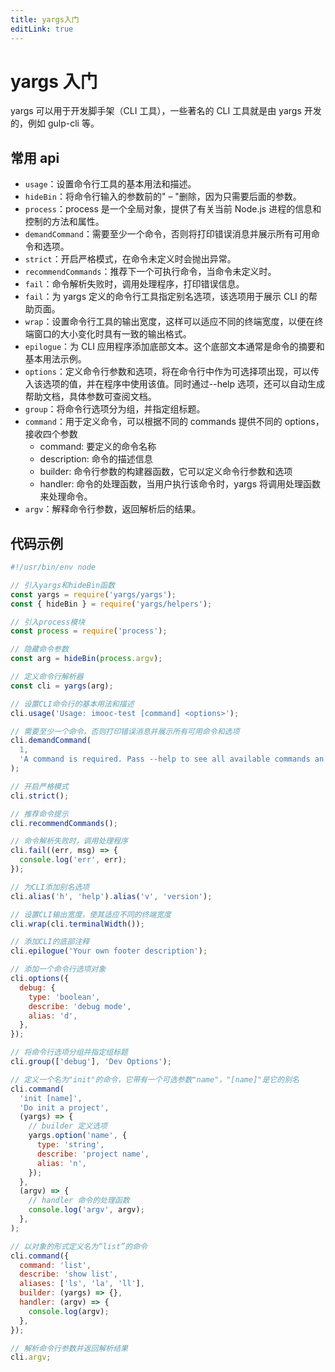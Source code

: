 ```yaml
---
title: yargs入门
editLink: true
---
```


# yargs 入门

yargs 可以用于开发脚手架（CLI 工具），一些著名的 CLI 工具就是由 yargs 开发的，例如 gulp-cli 等。

## 常用 api

- `usage`：设置命令行工具的基本用法和描述。
- `hideBin`：将命令行输入的参数前的" – "删除，因为只需要后面的参数。
- `process`：process 是一个全局对象，提供了有关当前 Node.js 进程的信息和控制的方法和属性。
- `demandCommand`：需要至少一个命令，否则将打印错误消息并展示所有可用命令和选项。
- `strict`：开启严格模式，在命令未定义时会抛出异常。
- `recommendCommands`：推荐下一个可执行命令，当命令未定义时。
- `fail`：命令解析失败时，调用处理程序，打印错误信息。
- `fail`：为 yargs 定义的命令行工具指定别名选项，该选项用于展示 CLI 的帮助页面。
- `wrap`：设置命令行工具的输出宽度，这样可以适应不同的终端宽度，以便在终端窗口的大小变化时具有一致的输出格式。
- `epilogue`：为 CLI 应用程序添加底部文本。这个底部文本通常是命令的摘要和基本用法示例。
- `options`：定义命令行参数和选项，将在命令行中作为可选择项出现，可以传入该选项的值，并在程序中使用该值。同时通过--help 选项，还可以自动生成帮助文档，具体参数可查阅文档。
- `group`：将命令行选项分为组，并指定组标题。
- `command`：用于定义命令，可以根据不同的 commands 提供不同的 options，接收四个参数
  - command: 要定义的命令名称
  - description: 命令的描述信息
  - builder: 命令行参数的构建器函数，它可以定义命令行参数和选项
  - handler: 命令的处理函数，当用户执行该命令时，yargs 将调用处理函数来处理命令。
- `argv`：解释命令行参数，返回解析后的结果。

## 代码示例

```js
#!/usr/bin/env node

// 引入yargs和hideBin函数
const yargs = require('yargs/yargs');
const { hideBin } = require('yargs/helpers');

// 引入process模块
const process = require('process');

// 隐藏命令参数
const arg = hideBin(process.argv);

// 定义命令行解析器
const cli = yargs(arg);

// 设置CLI命令行的基本用法和描述
cli.usage('Usage: imooc-test [command] <options>');

// 需要至少一个命令，否则打印错误消息并展示所有可用命令和选项
cli.demandCommand(
  1,
  'A command is required. Pass --help to see all available commands an options.',
);

// 开启严格模式
cli.strict();

// 推荐命令提示
cli.recommendCommands();

// 命令解析失败时，调用处理程序
cli.fail((err, msg) => {
  console.log('err', err);
});

// 为CLI添加别名选项
cli.alias('h', 'help').alias('v', 'version');

// 设置CLI输出宽度，使其适应不同的终端宽度
cli.wrap(cli.terminalWidth());

// 添加CLI的底部注释
cli.epilogue('Your own footer description');

// 添加一个命令行选项对象
cli.options({
  debug: {
    type: 'boolean',
    describe: 'debug mode',
    alias: 'd',
  },
});

// 将命令行选项分组并指定组标题
cli.group(['debug'], 'Dev Options');

// 定义一个名为"init"的命令，它带有一个可选参数"name"，"[name]"是它的别名
cli.command(
  'init [name]',
  'Do init a project',
  (yargs) => {
    // builder 定义选项
    yargs.option('name', {
      type: 'string',
      describe: 'project name',
      alias: 'n',
    });
  },
  (argv) => {
    // handler 命令的处理函数
    console.log('argv', argv);
  },
);

// 以对象的形式定义名为“list”的命令
cli.command({
  command: 'list',
  describe: 'show list',
  aliases: ['ls', 'la', 'll'],
  builder: (yargs) => {},
  handler: (argv) => {
    console.log(argv);
  },
});

// 解析命令行参数并返回解析结果
cli.argv;
```
